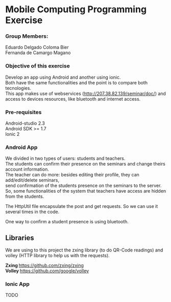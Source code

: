 # Mobile Computing Programming Exercise

### Group Members:

Eduardo Delgado Coloma Bier <br>
Fernanda de Camargo Magano

### Objective of this exercise
Develop an app using Android and another using ionic. <br>
Both have the same functionalities and the point is to compare both tecnologies. <br>
This app makes use of webservices (http://207.38.82.139/seminar/doc/) and  <br> 
access to devices resources, like bluetooth and internet access.

### Pre-requisites
Android-studio 2.3 <br>
Android SDK >= 1.7 <br>
Ionic 2 <br>


### Android App
We divided in two types of users: students and teachers. <br>
The students can confirm their presence on the seminars and change theirs account information. <br>
The teacher can do more: besides editing their profile, they can add/edit/delete seminars, <br>
send confirmation of the students presence on the seminars to the server. <br>
So, some functionalities of the system that teachers have access are hidden from the students. <br>

The HttpUtil file encapsulate the post and get requests. So we can use it several times in the code.<br>

One way to confirm a student presence is using bluetooth. <br>

## Libraries

We are using to this project the zxing library (to do QR-Code readings) and <br>
volley (HTTP library to help us with the requests). <br>

<b> Zxing  </b> https://github.com/zxing/zxing <br>
<b> Volley </b> https://github.com/google/volley <br>


### Ionic App

TODO
